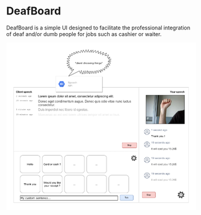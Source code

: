 # DeafBoard

DeafBoard is a simple UI designed to facilitate the professional integration of deaf and/or dumb people for jobs such as cashier or waiter.

![DeafBoard interface](./interface.png)
